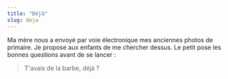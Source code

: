 ```yaml
---
title: "Déjà"
slug: deja
---
```


Ma mère nous a envoyé par voie électronique mes anciennes photos de primaire. Je propose aux enfants de me chercher dessus. Le petit pose les bonnes questions avant de se lancer :

> T'avais de la barbe, déjà ?
